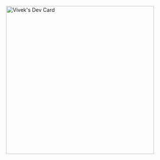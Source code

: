 <a href="https://app.daily.dev/vivek2009"><img src="https://api.daily.dev/devcards/c542f08bb62c4c8db7723fc45855be1c.png?r=3i4" width="400" alt="Vivek's Dev Card"/></a>
